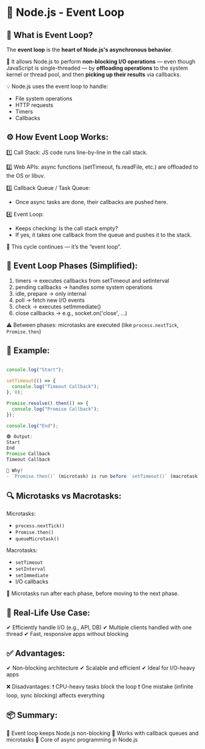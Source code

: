 # 📘 Node.js - Event Loop

## 🔄 What is Event Loop?

The **event loop** is the **heart of Node.js's asynchronous behavior**.

🧠 It allows Node.js to perform **non-blocking I/O operations** — even though JavaScript is single-threaded — by **offloading operations** to the system kernel or thread pool, and then **picking up their results** via callbacks.

💡 Node.js uses the event loop to handle:
- File system operations
- HTTP requests
- Timers
- Callbacks

## ⚙️ How Event Loop Works:

1️⃣ Call Stack: JS code runs line-by-line in the call stack.

2️⃣ Web APIs: async functions (setTimeout, fs.readFile, etc.) are offloaded to the OS or libuv.

3️⃣ Callback Queue / Task Queue:
   - Once async tasks are done, their callbacks are pushed here.

4️⃣ Event Loop:
   - Keeps checking: Is the call stack empty?
   - If yes, it takes one callback from the queue and pushes it to the stack.

🔁 This cycle continues — it’s the “event loop”.

## 🔄 Event Loop Phases (Simplified):

1. timers           → executes callbacks from setTimeout and setInterval
2. pending callbacks → handles some system operations
3. idle, prepare    → only internal
4. poll             → fetch new I/O events
5. check            → executes setImmediate()
6. close callbacks  → e.g., socket.on('close', ...)

⚠️ Between phases: microtasks are executed (like `process.nextTick`, `Promise.then`)

## 📌 Example:

```js

console.log("Start");

setTimeout(() => {
  console.log("Timeout Callback");
}, 0);

Promise.resolve().then(() => {
  console.log("Promise Callback");
});

console.log("End");

🟢 Output:
Start
End
Promise Callback
Timeout Callback

🧠 Why?
- `Promise.then()` (microtask) is run before `setTimeout()` (macrotask)
```
## 🔍 Microtasks vs Macrotasks:

Microtasks:
- `process.nextTick()`
- `Promise.then()`
- `queueMicrotask()`

Macrotasks:
- `setTimeout`
- `setInterval`
- `setImmediate`
- I/O callbacks

🔁 Microtasks run after each phase, before moving to the next phase.

## 🎯 Real-Life Use Case:

✔ Efficiently handle I/O (e.g., API, DB)
✔ Multiple clients handled with one thread
✔ Fast, responsive apps without blocking

## ✅ Advantages:
✔ Non-blocking architecture
✔ Scalable and efficient
✔ Ideal for I/O-heavy apps

❌ Disadvantages:
❗ CPU-heavy tasks block the loop
❗ One mistake (infinite loop, sync blocking) affects everything

## 📦 Summary:

🔸 Event loop keeps Node.js non-blocking
🔸 Works with callback queues and microtasks
🔸 Core of async programming in Node.js
